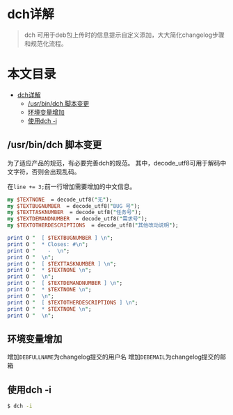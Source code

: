 # dch详解
> dch 可用于deb包上传时的信息提示自定义添加，大大简化changelog步骤和规范化流程。

**本文目录**
=================

* [dch详解](#dch详解)
   * [/usr/bin/dch 脚本变更](#usrbindch-脚本变更)
   * [环境变量增加](#环境变量增加)
   * [使用dch -i](#使用dch--i)

## /usr/bin/dch 脚本变更
为了适应产品的规范，有必要完善dch的规范。
其中，decode_utf8可用于解码中文字符，否则会出现乱码。

在`line += 3;`前一行增加需要增加的中文信息。
```perl
my $TEXTNONE  = decode_utf8("无");
my $TEXTBUGNUMBER  = decode_utf8("BUG 号");
my $TEXTTASKNUMBER  = decode_utf8("任务号");
my $TEXTDEMANDNUMBER  = decode_utf8("需求号");
my $TEXTOTHERDESCRIPTIONS  = decode_utf8("其他改动说明");

print O "  [ $TEXTBUGNUMBER ] \n";
print O "  * Closes: #\n";
print O "    -  \n";
print O "  \n";
print O "  [ $TEXTTASKNUMBER ] \n";
print O "  * $TEXTNONE \n";
print O "  \n";
print O "  [ $TEXTDEMANDNUMBER ] \n";
print O "  * $TEXTNONE \n";
print O "  \n";
print O "  [ $TEXTOTHERDESCRIPTIONS ] \n";
print O "  * $TEXTNONE \n";
print O "  \n";
```

## 环境变量增加
增加`DEBFULLNAME`为changelog提交的用户名
增加`DEBEMAIL`为changelog提交的邮箱

## 使用dch -i
```bash
$ dch -i
```
